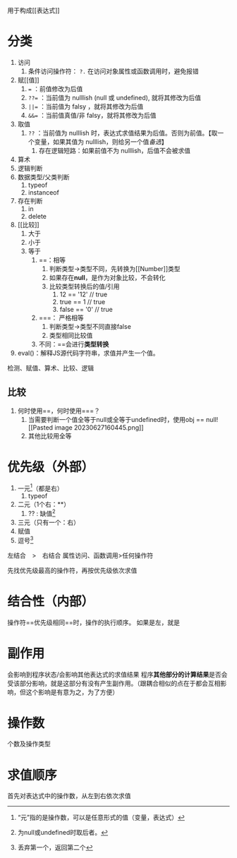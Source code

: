 用于构成[[表达式]]
# 分类
1. 访问
	1. 条件访问操作符： `?.`   在访问对象属性或函数调用时，避免报错
2. 赋[[值]] 
	1. ` = ` ：前值修改为后值
	2. `??=` ：当前值为 nulllish (null 或 undefined), 就将其修改为后值
	3. `||=` ：当前值为 falsy ，就将其修改为后值
	4. `&&=` ：当前值真值/非 falsy，就将其修改为后值
3. 取值
	1. `??` ：当前值为 nulllish 时，表达式求值结果为后值。否则为前值。【取一个变量，如果其值为 nulllish，则给另一个值*备选*】
		1. 存在逻辑短路：如果前值不为 nulllish，后值不会被求值
5. 算术
4. 逻辑判断
6. 数据类型/父类判断
	1. typeof
	2. instanceof
7. 存在判断
	1. in
	2. delete
8. [[比较]] 
	1. 大于
	2. 小于
	3. 等于
		1. \==：相等
			1. 判断类型→类型不同，先转换为[[Number]]类型
			2. 如果存在**null**，是作为对象比较，不会转化
			3. 比较类型转换后的值/引用
				1. 12 == '12'  // true
				2. true == 1   // true
				3. false == '0' // true
		2. \=\==： 严格相等
			1. 判断类型→类型不同直接false
			2. 类型相同比较值
		3. 不同：\==会进行**类型转换**
9. eval()：解释JS源代码字符串，求值并产生一个值。

检测、赋值、算术、比较、逻辑
## 比较
1. 何时使用\==，何时使用\=\==？
	1. 当需要判断一个值全等于null或全等于undefined时，使用obj == null![[Pasted image 20230627160445.png]]
	2. 其他比较用全等

# 优先级（外部）
1. 一元[^2]（都是右）
	1. typeof
2. 二元（1个右：\*\*）
	1. ??  : 缺值[^3]
3. 三元（只有一个：右）
4. 赋值
5. 逗号[^1]

左结合　>　右结合
属性访问、函数调用>任何操作符

先找优先级最高的操作符，再按优先级依次求值
# 结合性（内部）
操作符==优先级相同==时，操作的执行顺序。
如果是左，就是
# 副作用
会影响到程序状态/会影响其他表达式的求值结果
程序**其他部分的计算结果**是否会受该部分影响，就是这部分有没有产生副作用。（跟耦合相似的点在于都会互相影响，但这个影响是有意为之，为了方便）
# 操作数
个数及操作类型
# 求值顺序
首先对表达式中的操作数，从左到右依次求值

[^1]: 丢弃第一个，返回第二个
[^2]: “元”指的是操作数，可以是任意形式的值（变量，表达式）
[^3]: 为null或undefined时取后者。